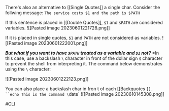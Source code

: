 There's also an alternative to [[Single Quotes]] a single char. Consider the follwing message:
`The service costs $1 and the path is $PATH`

If this sentence is placed in [[Double Quotes]], `$1` and `$PATH` are considered variables.
![[Pasted image 20230601221728.png]]

If it is placed in single quotes, `$1` and `PATH` are not considered as variables.
![[Pasted image 20230601222001.png]]

***But what if you want to have `$PATH` treated as a variable and `$1` not?***
*In this case, use a backslash `\` character in front of the dollar sign `$` character to prevent the shell from interpreting it. The command below demonstrates using the `\` character:

![[Pasted image 20230601222123.png]]

You can also place a backslash char in fron t of each [[Backquotes `]].
``echo This is the command \`date\` 
![[Pasted image 20230610145308.png]]






#CLI